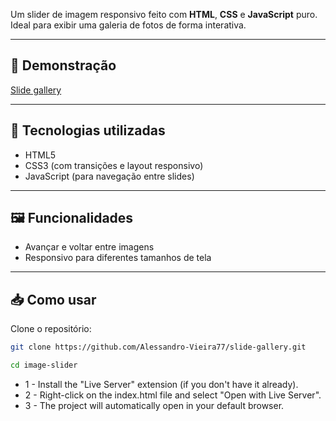Um slider de imagem responsivo feito com **HTML**, **CSS** e **JavaScript** puro. Ideal para exibir uma galeria de fotos de forma interativa.

---

## 🚀 Demonstração

<!-- Substitua com um GIF ou link para a demo -->

[Slide gallery](https://slide-gallery.vercel.app/)

---

## 🧰 Tecnologias utilizadas

- HTML5
- CSS3 (com transições e layout responsivo)
- JavaScript (para navegação entre slides)

---

## 🖼️ Funcionalidades

- Avançar e voltar entre imagens
- Responsivo para diferentes tamanhos de tela

---

## 📥 Como usar

Clone o repositório:

```bash
git clone https://github.com/Alessandro-Vieira77/slide-gallery.git

cd image-slider

```

- 1 - Install the "Live Server" extension (if you don't have it already).
- 2 - Right-click on the index.html file and select "Open with Live Server".
- 3 - The project will automatically open in your default browser.
